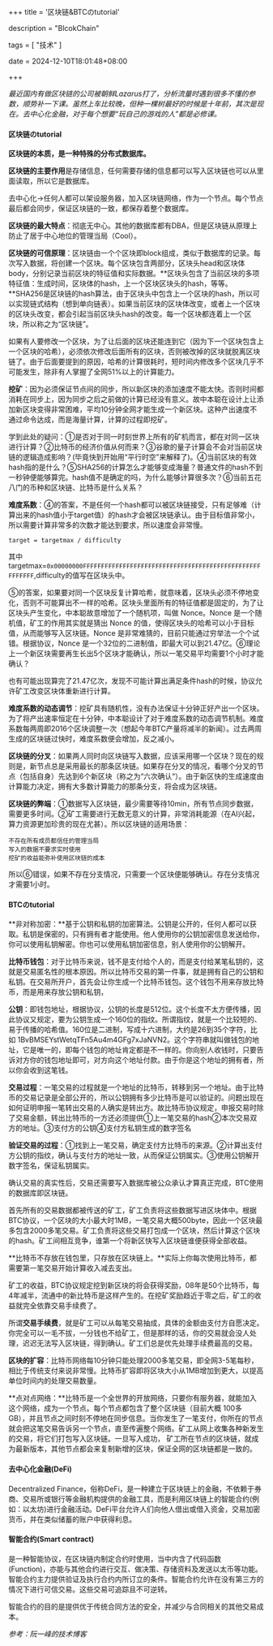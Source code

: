 +++
title = '区块链&BTCのtutorial'

description = "BlcokChain"

tags = [ "技术" ]

date = 2024-12-10T18:01:48+08:00

+++

*最近国内有做区块链的公司被朝鲜Lazarus打了，分析流量时遇到很多不懂的参数，顺势补一下课。虽然上车比较晚，但种一棵树最好的时候是十年前，其次是现在。去中心化金融，对于每个想要“玩自己的游戏的人”都是必修课。*

#### 区块链のtutorial

**区块链的本质，是一种特殊的分布式数据库。**

**区块链的主要作用**是存储信息，任何需要存储的信息都可以写入区块链也可以从里面读取，所以它是数据库。

去中心化→任何人都可以架设服务器，加入区块链网络，作为一个节点。每个节点最后都会同步，保证区块链的一致，都保存着整个数据库。

**区块链的最大特点**：彻底无中心。其他的数据库都有DBA，但是区块链从原理上防止了居于中心地位的管理当局（Cool）。

**区块链的可信原理**：区块链由一个个区块即block组成，类似于数据库的记录。每次写入数据，将创建一个区块。每个区块包含两部分，区块头head和区块体body，分别记录当前区块的特征值和实际数据。**区块头包含了当前区块的多项特征值：生成时间，区块体的hash，上一个区块区块头的hash，等等。**SHA256是区块链的hash算法，由于区块头中包含上一个区块的hash，所以可以实现链式结构（想到单向链表）。如果当前区块的区块体改变，或者上一个区块的区块头改变，都会引起当前区块头hash的改变。每一个区块都连着上一个区块，所以称之为“区块链”。

如果有人要修改一个区块，为了让后面的区块还能连到它（因为下一个区块包含上一个区块的哈希），必须依次修改后面所有的区块，否则被改掉的区块就脱离区块链了。由于后面要提到的原因，哈希的计算很耗时，短时间内修改多个区块几乎不可能发生，除非有人掌握了全网51%以上的计算能力。

**挖矿**：因为必须保证节点间的同步，所以新区块的添加速度不能太快。否则时间都消耗在同步上，因为同步之后之前做的计算已经没有意义。故中本聪在设计上让添加新区块变得非常困难，平均10分钟全网才能生成一个新区块。这种产出速度不通过命令达成，而是海量计算，计算的过程即挖矿。

学到此处的疑问：①是否对于同一时刻世界上所有的矿机而言，都在对同一区块进行计算？②比特币的经济价值从何而来？③谷歌的量子计算会不会对当前区块链的逻辑造成影响？(毕竟快到开始用“平行时空”来解释了)。④当前区块的有效hash指的是什么？⑤SHA256的计算怎么才能够变成海量？普通文件的hash不到一秒钟便能够算完。hash值不是确定的吗，为什么能够计算很多次？⑥当前五花八门的币种和区块链、比特币是什么关系？

**难度系数**：④的答案，不是任何一个hash都可以被区块链接受，只有足够难（计算出来的hash值小于target值）的hash才会被区块链承认。由于目标值非常小，所以需要计算非常多的次数才能达到要求，所以速度会非常慢。

`target = targetmax / difficulty`

其中targetmax=`0x00000000FFFFFFFFFFFFFFFFFFFFFFFFFFFFFFFFFFFFFFFFFFFFFFFFFFFFFFFF`,difficulty的值写在区块头中。

⑤的答案，如果要对同一个区块反复计算哈希，就意味着，区块头必须不停地变化，否则不可能算出不一样的哈希。区块头里面所有的特征值都是固定的，为了让区块头产生变化，中本聪故意增加了一个随机项，叫做 Nonce。Nonce 是一个随机值，矿工的作用其实就是猜出 Nonce 的值，使得区块头的哈希可以小于目标值，从而能够写入区块链。Nonce 是非常难猜的，目前只能通过穷举法一个个试错。根据协议，Nonce 是一个32位的二进制值，即最大可以到21.47亿。⑥理论上一个新区块需要再生长出5个区块才能确认，所以一笔交易平均需要1个小时才能确认？

也有可能出现算完了21.47亿次，发现不可能计算出满足条件hash的时候，协议允许矿工改变区块体重新进行计算。

**难度系数的动态调节**：挖矿具有随机性，没有办法保证十分钟正好产出一个区块。为了将产出速率恒定在十分钟，中本聪设计了对于难度系数的动态调节机制。难度系数每两周即2016个区块调整一次（想起今年BTC产量将减半的新闻）。过去两周生成的区块链过快时，难度系数便会增加，反之减小。

**区块链的分叉**：如果两人同时向区块链写入数据，应该采用哪一个区块？现在的规则是，新节点总是采用最长的那条区块链。如果存在分叉的情况，看哪个分叉的节点（包括自身）先达到6个新区块（称之为“六次确认“）。由于新区快的生成速度由计算能力决定，拥有大多数计算能力的那条分支，将会成为区块链。

**区块链的弊端**：①数据写入区块链，最少需要等待10min，所有节点同步数据，需要更多时间。②矿工需要进行无数无意义的计算，非常消耗能源（在AI兴起，算力资源更加珍贵的现在尤甚）。所以区块链的适用场景：

```
不存在所有成员都信任的管理当局
写入的数据不要求实时使用
挖矿的收益能弥补使用区块链的成本
```

所以⑥错误，如果不存在分支情况，只需要一个区块便能够确认。存在分支情况才需要1小时。

#### BTCのtutorial

**非对称加密：**基于公钥和私钥的加密算法。公钥是公开的，任何人都可以获取。私钥是保密的，只有拥有者才能使用。他人使用你的公钥加密信息发送给你，你可以使用私钥解密。你也可以使用私钥加密信息，别人使用你的公钥解开。

**比特币钱包**：对于比特币来说，钱不是支付给个人的，而是支付给某笔私钥的，这就是交易匿名性的根本原因。所以比特币交易的第一件事，就是拥有自己的公钥和私钥。在交易所开户，首先会让你生成一个比特币钱包。这个钱包不用来存放比特币，而是用来存放公钥和私钥，

**公钥**：即钱包地址，根据协议，公钥的长度是512位。这个长度不太方便传播，因此协议又规定，要为公钥生成一个160位的指纹。所谓指纹，就是一个比较短的、易于传播的哈希值。160位是二进制，写成十六进制，大约是26到35个字符，比如 1BvBMSEYstWetqTFn5Au4m4GFg7xJaNVN2。这个字符串就叫做钱包的地址，它是唯一的，即每个钱包的地址肯定都是不一样的。你向别人收钱时，只要告诉对方你的钱包地址即可，对方向这个地址付款。由于你是这个地址的拥有者，所以你会收到这笔钱。

**交易过程**：一笔交易的过程就是一个地址的比特币，转移到另一个地址。由于比特币的交易记录是全部公开的，所以公钥拥有多少比特币是可以验证的。问题出现在如何证明申报一笔转出交易的人确实是转出方。故比特币协议规定，申报交易时除了交易金额，转出比特币的一方还必须提供①上一笔交易的hash②本次交易双方的地址。③支付方的公钥④支付方私钥生成的数字签名

**验证交易的过程**：①找到上一笔交易，确定支付方比特币的来源。②计算出支付方公钥的指纹，确认与支付方的地址一致，从而保证公钥属实。③使用公钥解开数字签名，保证私钥属实。

确认交易的真实性后，交易还需要写入数据库被公众承认才算真正完成，BTC使用的数据库即区块链。

首先所有的交易数据都被传送的矿工，矿工负责将这些数据写进区块体中。根据BTC协议，一个区块的大小最大时1MB，一笔交易大概500byte，因此一个区块最多包含2000多笔交易。矿工负责将这些交易打包成一个区块，然后计算这个区块的hash。矿工间相互竞争，谁第一个将新区快写入区块链谁便获得全部收益。

**比特币不存放在钱包里，只存放在区块链上。**实际上你每次使用比特币，都需要第一笔交易开始计算收入减去支出。

矿工的收益，BTC协议规定挖到新区块的将会获得奖励，08年是50个比特币，每4年减半，流通中的新比特币是这样产生的。在挖矿奖励趋近于零之后，矿工的收益就完全依靠交易手续费了。

所谓**交易手续费**，就是矿工可以从每笔交易抽成，具体的金额由支付方自愿决定。你完全可以一毛不拔，一分钱也不给矿工，但是那样的话，你的交易就会没人处理，迟迟无法写入区块链，得到确认。矿工们总是优先处理手续费最高的交易。

**区块的扩容**：比特币网络每10分钟只能处理2000多笔交易，即全网3-5笔每秒，相比于传统支付来说非常慢。比特币扩容即将区块大小从1MB增加到更大，以提高单位时间内的处理交易数量。

**点对点网络：**比特币是一个全世界的开放网络，只要你有服务器，就能加入这个网络，成为一个节点。每个节点都包含了整个区块链（目前大概 100多 GB），并且节点之间时刻不停地在同步信息。当你发生了一笔支付，你所在的节点就会把这笔交易告诉另一个节点，直至传遍整个网络。矿工从网上收集各种新发生的交易，将它们打包写入区块链。一旦写入成功， 矿工所在节点的区块链，就成为最新版本，其他节点都会来复制新增的区块，保证全网的区块链都是一致的。

#### 去中心化金融(DeFi)

Decentralized Finance，俗称DeFi，是一种建立于区块链上的金融，不依赖于券商、交易所或银行等金融机构提供的金融工具，而是利用区块链上的智能合约(例如：以太坊)进行金融活动。DeFi平台允许人们向他人借出或借入资金，交易加密货币，并在类似储蓄的账户中获得利息。

#### 智能合约(Smart contract)

是一种智能协议，在区块链内制定合约时使用，当中内含了代码函数 (Function)，亦能与其他合约进行交互、做决策、存储资料及发送以太币等功能。智能合约主力提供验证及执行合约内所订立的条件。智能合约允许在没有第三方的情况下进行可信交易。这些交易可追踪且不可逆转。

智能合约的目的是提供优于传统合同方法的安全，并减少与合同相关的其他交易成本。

*参考：阮一峰的技术博客*
